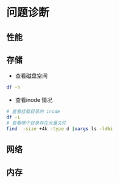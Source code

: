 # 问题诊断

## 性能

## 存储

* 查看磁盘空间
```bash
df -h 
```
* 查看inode 情况
```bash
# 查看挂载目录的 inode
df -i
# 查看哪个目录存在大量文件
find  -size +4k -type d |xargs ls -ldhi
```

## 网络

## 内存